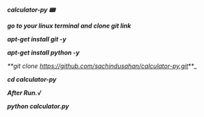 _**calculator-py 📟**_

_**go to your linux terminal and clone git link**_

_**apt-get install git -y**_

_**apt-get install python -y**_

_**git clone https://github.com/sachindusahan/calculator-py.git_**_

_**cd calculator-py**_


_**After Run.√**_

_**python calculator.py**_

